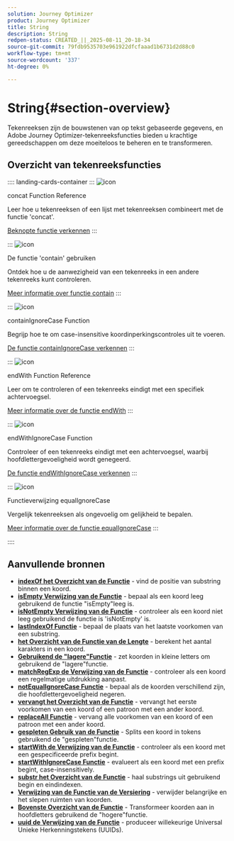 ```yaml
---
solution: Journey Optimizer
product: Journey Optimizer
title: String
description: String
redpen-status: CREATED_||_2025-08-11_20-18-34
source-git-commit: 79fdb9535703e961922dfcfaaad1b6731d2d88c0
workflow-type: tm+mt
source-wordcount: '337'
ht-degree: 0%

---
```



# String{#section-overview}

Tekenreeksen zijn de bouwstenen van op tekst gebaseerde gegevens, en Adobe Journey Optimizer-tekenreeksfuncties bieden u krachtige gereedschappen om deze moeiteloos te beheren en te transformeren.

## Overzicht van tekenreeksfuncties

:::: landing-cards-container
:::
![icon](https://cdn.experienceleague.adobe.com/icons/code-branch.svg?lang=nl-NL)

concat Function Reference

Leer hoe u tekenreeksen of een lijst met tekenreeksen combineert met de functie &#39;concat&#39;.

[Beknopte functie verkennen](../using/building-journeys/functions/functionconcat.md)
:::

:::
![icon](https://cdn.experienceleague.adobe.com/icons/code-branch.svg?lang=nl-NL)

De functie &#39;contain&#39; gebruiken

Ontdek hoe u de aanwezigheid van een tekenreeks in een andere tekenreeks kunt controleren.

[Meer informatie over functie contain](../using/building-journeys/functions/functioncontain.md)
:::

:::
![icon](https://cdn.experienceleague.adobe.com/icons/code-branch.svg?lang=nl-NL)

containIgnoreCase Function

Begrijp hoe te om case-insensitive koordinperkingscontroles uit te voeren.

[De functie containIgnoreCase verkennen](../using/building-journeys/functions/functioncontainwithignorecase.md)
:::

:::
![icon](https://cdn.experienceleague.adobe.com/icons/code-branch.svg?lang=nl-NL)

endWith Function Reference

Leer om te controleren of een tekenreeks eindigt met een specifiek achtervoegsel.

[Meer informatie over de functie endWith](../using/building-journeys/functions/functionendwith.md)
:::

:::
![icon](https://cdn.experienceleague.adobe.com/icons/code-branch.svg?lang=nl-NL)

endWithIgnoreCase Function

Controleer of een tekenreeks eindigt met een achtervoegsel, waarbij hoofdlettergevoeligheid wordt genegeerd.

[De functie endWithIgnoreCase verkennen](../using/building-journeys/functions/functionendwithignorecase.md)
:::

:::
![icon](https://cdn.experienceleague.adobe.com/icons/code-branch.svg?lang=nl-NL)

Functieverwijzing equalIgnoreCase

Vergelijk tekenreeksen als ongevoelig om gelijkheid te bepalen.

[Meer informatie over de functie equalIgnoreCase](../using/building-journeys/functions/functionequalignorecase.md)
:::

::::


## Aanvullende bronnen

- **[indexOf het Overzicht van de Functie](../using/building-journeys/functions/functionindexof.md)** - vind de positie van substring binnen een koord.
- **[isEmpty Verwijzing van de Functie](../using/building-journeys/functions/functionisempty.md)** - bepaal als een koord leeg gebruikend de functie &quot;isEmpty&quot;leeg is.
- **[isNotEmpty Verwijzing van de Functie](../using/building-journeys/functions/functionisnotempty.md)** - controleer als een koord niet leeg gebruikend de functie is &#39;isNotEmpty&#39; is.
- **[lastIndexOf Functie](../using/building-journeys/functions/functionlastindexof.md)** - bepaal de plaats van het laatste voorkomen van een substring.
- **[het Overzicht van de Functie van de Lengte](../using/building-journeys/functions/functionlength.md)** - berekent het aantal karakters in een koord.
- **[Gebruikend de &quot;lagere&quot;Functie](../using/building-journeys/functions/functionlower.md)** - zet koorden in kleine letters om gebruikend de &quot;lagere&quot;functie.
- **[matchRegExp de Verwijzing van de Functie](../using/building-journeys/functions/functionmatchregexp.md)** - controleer als een koord een regelmatige uitdrukking aanpast.
- **[notEqualIgnoreCase Functie](../using/building-journeys/functions/functionnotequalignorecase.md)** - bepaal als de koorden verschillend zijn, die hoofdlettergevoeligheid negeren.
- **[vervangt het Overzicht van de Functie](../using/building-journeys/functions/functionreplace.md)** - vervangt het eerste voorkomen van een koord of een patroon met een ander koord.
- **[replaceAll Functie](../using/building-journeys/functions/functionreplaceall.md)** - vervang alle voorkomen van een koord of een patroon met een ander koord.
- **[gespleten Gebruik van de Functie](../using/building-journeys/functions/functionsplit.md)** - Splits een koord in tokens gebruikend de &quot;gespleten&quot;functie.
- **[startWith de Verwijzing van de Functie](../using/building-journeys/functions/functionstartwith.md)** - controleer als een koord met een gespecificeerde prefix begint.
- **[startWithIgnoreCase Functie](../using/building-journeys/functions/functionstartwithignorecase.md)** - evalueert als een koord met een prefix begint, case-insensitively.
- **[substr het Overzicht van de Functie](../using/building-journeys/functions/functionsubstr.md)** - haal substrings uit gebruikend begin en eindindexen.
- **[Verwijzing van de Functie van de Versiering](../using/building-journeys/functions/functiontrim.md)** - verwijder belangrijke en het slepen ruimten van koorden.
- **[Bovenste Overzicht van de Functie](../using/building-journeys/functions/functionupper.md)** - Transformeer koorden aan in hoofdletters gebruikend de &quot;hogere&quot;functie.
- **[uuid de Verwijzing van de Functie](../using/building-journeys/functions/functionuuid.md)** - produceer willekeurige Universal Unieke Herkenningstekens (UUIDs).
